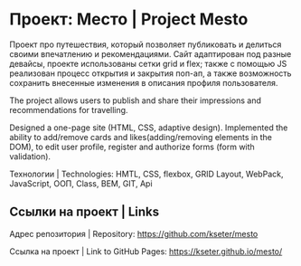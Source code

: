 # Проект: Место | Project Mesto

Проект про путешествия, который позволяет публиковать и делиться своими впечатлению и рекомендациями. 
Сайт адаптирован под разные девайсы, проекте использованы сетки grid и flex; также с помощью JS реализован процесс открытия и закрытия поп-ап, а также возможность сохранить внесенные изменения в описания профиля пользователя. 

The project allows users to publish and share their impressions and recommendations for travelling.

Designed a one-page site (HTML, CSS, adaptive design). Implemented the ability to add/remove cards and likes(adding/removing elements in the DOM), to edit user profile, register and authorize forms (form with validation). 


Технологии | Technologies: HMTL, CSS, flexbox, GRID Layout, WebPack, JavaScript, ООП, Class, BEM, GIT, Api

## Ссылки на проект | Links

Адрес репозитория | Repository: https://github.com/kseter/mesto

Ссылка на проект | Link to GitHub Pages: https://kseter.github.io/mesto/


